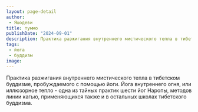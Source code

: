 ```yaml
---
layout: page-detail
author:
 - Яшодеви
title: туммо
publishDate: "2024-09-01"
description: Практика разжигания внутреннего мистического тепла в тибетском буддизме, пробуждаемого с помощью йоги. Йога внутреннего огня, или иллюзорное тепло - одна из тайных практик шести йог Наропы, методов линии кагью, применяющихся также и в остальных школах тибетского буддизма.
tags:
 - йога
 - буддизм
image: 
---
```


Практика разжигания внутреннего мистического тепла в тибетском буддизме, пробуждаемого с помощью йоги. Йога внутреннего огня, или иллюзорное тепло - одна из тайных практик шести йог Наропы, методов линии кагью, применяющихся также и в остальных школах тибетского буддизма.

